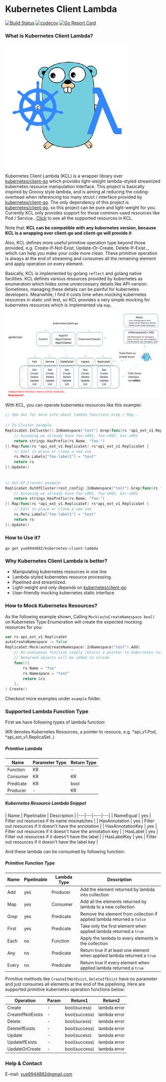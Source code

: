 # Kubernetes Client Lambda #

[![Build Status](https://travis-ci.org/yue9944882/kubernetes-client-lambda.svg?branch=master)](https://travis-ci.org/yue9944882/kubernetes-client-lambda)
[![codecov](https://codecov.io/gh/yue9944882/kubernetes-client-lambda/branch/master/graph/badge.svg)](https://codecov.io/gh/yue9944882/kubernetes-client-lambda)
[![Go Report Card](https://goreportcard.com/badge/github.com/yue9944882/kubernetes-client-lambda)](https://goreportcard.com/report/github.com/yue9944882/kubernetes-client-lambda)

### What is Kubernetes Client Lambda? ###

![logo](image/logo.png)


Kubernetes Client Lambda (KCL) is a wrapper library over [kubernetes/client-go](https://github.com/kubernetes/client-go) which provides light-weight lambda-styled streamized kubernetes resource manipulation interface. This project is basically inspired by Groovy style lambda, and is aiming at reducing the coding-overhead when referencing too many struct / interface provided by  [kubernetes/client-go](https://github.com/kubernetes/client-go). The only dependency of this project is [kubernetes/client-go](https://github.com/kubernetes/client-go), so this project can be pure and light-weight for you. Currently KCL only provides support for those common-used resources like Pod / Service.. [Click](https://github.com/yue9944882/kubernetes-client-lambda/blob/cfaa5564df0a4212ef9230be9ddd05a5c7034916/resource.go#L9) to see all the supported resources in KCL. 

Note that: **KCL can be compatible with any kubernetes version, because KCL is a wrapping over client-go and client-go will provide it**

Also, KCL defines more useful primitive operation type beyond those provided, e.g. Create-If-Not-Exist, Update-Or-Create, Delete-If-Exist.., which can help you make your code more clean. These primitive operation is always at the end of streaming and consumes all the remaining element and apply operation on every element. 

Basically, KCL is implemented by golang `reflect` and golang native facilities. KCL defines various resources provided by kubernetes as enumeratoin which hides some unneccessary details like API-version. Sometimes, managing these details can be painful for kubernetes developers. Meanwhile, I find it costs time when mocking kubernetes resources in static unit test, so KCL provides a very simple mocking for kubernetes resources which is implemented via `map`. 

![detail](image/detail.png)

With KCL, you can operate kubernetes resources like this example:

```go
// See doc for more info about lambda functions Grep / Map..

// In-Cluster example
ReplicaSet.InCluster().InNamespace("test").Grep(func(rs *api_ext_v1.ReplicaSet) bool {
    // Assuming we already have foo-v001, foo-v002, bar-v001 
    return strings.HasPrefix(rs.Name, "foo-")
}).Map(func(rs *api_ext_v1.ReplicaSet) rs*api_ext_v1.ReplicaSet {
    // Edit in-place or clone a new one
    rs.Meta.Labels["foo-label1"] = "test" 
    return rs
}).Update()


// Out-Of-Cluster example
ReplicaSet.OutOfCluster(rest_config).InNamespace("test").Grep(func(rs *api_ext_v1.ReplicaSet) bool {
    // Assuming we already have foo-v001, foo-v002, bar-v001 
    return strings.HasPrefix(rs.Name, "foo-")
}).Map(func(rs *api_ext_v1.ReplicaSet) rs*api_ext_v1.ReplicaSet {
    // Edit in-place or clone a new one
    rs.Meta.Labels["foo-label1"] = "test" 
    return rs
}).Update()
```

### How to Use it? ###

```
go get yue9944882/kubernetes-client-lambda
```

### Why Kubernetes Client Lambda is better? ###

- Manipulating kubernetes resources in one line
- Lambda-styled kubernetes resource processing.
- Pipelined and streamlized.
- Light-weight and only depends on [kubernetes/client-go](https://github.com/kubernetes/client-go)
- User-friendly mocking kubernetes static interface

### How to Mock Kubernetes Resources? ###

As the following example shown, Calling `Mock(autoCreateNamespace bool)` on Kubernetes Type Enumeration will create the expected mocking resources for you:

```go
var rs api_ext_v1.ReplicaSet
autoCreateNamespace := false
ReplicaSet.Mock(autoCreateNamespace).InNamespace("test").Add(
    // An anonymous function simply returns a pointer to kubernetes resource 
    // Returned objects will be added to stream
    func(){
        rs.Name = "foo"
        rs.Namespace = "test"
        return &rs
    },
).Create()
```


Checkout more examples under `example` folder.


### Supported Lambda Function Type  ###

First we have following types of lambda function: 

(KR denotes Kubernetes Resources, a pointer to resouce, e.g. *api_v1.Pod, *api_ext_v1.ReplicaSet..)

##### Primitive Lambda #####

| Name | Parameter Type | Return Type |
|---|---|---|
| Function | KR | - |
| Consumer | KR | KR |
| Predicate | KR | bool |
| Producer | - | KR |

##### Kubernetes Resource Lambda Snippet #####

| Name | Pipelinable | Description |
|---|---|----|---|
| NameEqual | yes | Filter out resources if its name mismatches |
| HasAnnotation | yes | Filter out resources if it doesn't have the annotation |
| HasAnnotationKey | yes | Filter out resources if it doesn't have the annotation key |
| HasLabel | yes | Filter out resources if it doesn't have the label |
| HasLabelKey | yes | Filter out resources if it doesn't have the label key |


And these lambda can be consumed by following function: 


##### Primitive Function Type #####

| Name | Pipelinable | Lambda Type | Description |
|---|---|----|---|
| Add | yes | Producer | Add the element returned by lambda into collection |
| Map | yes | Consumer | Add all the elements returned by lambda to a new collection |
| Grep | yes | Predicate | Remove the element from collection if applied lambda returned a `false` |
| First | yes | Predicate | Take only the first element when applied lambda returned a `true` |
| Each | no | Function | Apply the lambda to every elements in the collection |
| Any | no | Predicate | Return true if at least one element when applied lambda returned a `true` | 
| Every | no | Predicate | Return true if every element when applied lambda returned a `true` | 


Primitive methods like `CreateIfNotExist`, `DeleteIfExist` have no parameter and just consumes all elements at the end of the pipelining. 
Here are supported primitive kubernetes operation functions below:


| Operation | Param | Return1 | Return2 | 
|---|---|---|---|
| Create | - | bool(sucess) | lambda error |
| CreateIfNotExists | - | bool(success) | lambda error |
| Delete | - | bool(sucess) | lambda error |
| DeleteIfExists | - |  bool(success) | lambda error |
| Update | - |  bool(sucess) | lambda error |
| UpdateIfExists | - |  bool(success) | lambda error |
| UpdateOrCreate | - | bool(success) | lambda error |




### Help & Contact ###


 E-mail: yue9944882@gmail.com



